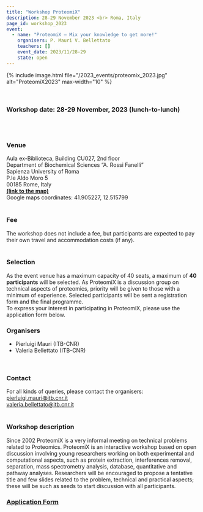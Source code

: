 ```yaml
---
title: "Workshop ProteomiX"
description: 28-29 November 2023 <br> Roma, Italy
page_id: workshop_2023
event:
  - name: "ProteomiX – Mix your knowledge to get more!"
    organisers: P. Mauri V. Bellettato
    teachers: []
    event_date: 2023/11/28-29
    state: open
---
```


{% include image.html file="/2023_events/proteomix_2023.jpg" alt="ProteomiX2023" max-width="10" %}

<br>

### Workshop date: 28-29 November, 2023 (lunch-to-lunch)
<br>
<br>

### Venue
Aula ex-Biblioteca, Building CU027, 2nd floor  <br>
Department of Biochemical Sciences “A. Rossi Fanelli”  <br>
Sapienza University of Roma  <br>
P.le Aldo Moro 5  <br>
00185 Rome, Italy  <br>
[**(link to the map)**](https://maps.app.goo.gl/BFAa9FBqUQF5k4Tw9)   <br>
Google maps coordinates: 41.905227, 12.515799
<br>
<br>

### Fee 
The workshop does not include a fee, but participants are expected to pay their own travel 
and accommodation costs (if any).
<br>
<br>

### Selection
As the event venue has a maximum capacity of 40 seats, a maximum of **40 participants** will be selected. As ProteomiX is a discussion group on technical aspects of proteomics, priority will be given to those with a minimum of experience. Selected participants will be sent a registration form and the final programme.  <br>
To express your interest in participating in ProteomiX, please use the application form below.
<br>

### Organisers
- Pierluigi Mauri (ITB-CNR) <br>
- Valeria Bellettato (ITB-CNR) 
<br>

### Contact
For all kinds of queries, please contact the organisers: <br>
[pierluigi.mauri@itb.cnr.it](mailto:pierluigi.mauri@itb.cnr.it) <br>
[valeria.bellettato@itb.cnr.it](mailto:valeria.bellettato@itb.cnr.it) <br>
<br>

### Workshop description 
Since 2002 ProteomiX is a very informal meeting on technical problems related to Proteomics.
ProteomiX is an interactive workshop based on open discussion involving young researchers working on both experimental and computational aspects, such as protein extraction, interferences removal, separation, mass spectrometry analysis, database, quantitative and pathway analyses.
Researchers will be encouraged to propose a tentative title and few slides related to the problem, technical and practical aspects; these will be such as seeds to start discussion with all participants.
<br>

### [Application Form](https://forms.gle/V6YmVVvAv3JveRD59)
